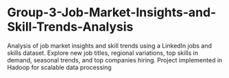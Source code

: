 # Group-3-Job-Market-Insights-and-Skill-Trends-Analysis
Analysis of job market insights and skill trends using a LinkedIn jobs and skills dataset. Explore new job titles, regional variations, top skills in demand, seasonal trends, and top companies hiring. Project implemented in Hadoop for scalable data processing
